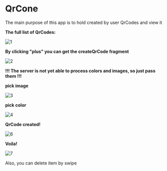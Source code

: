 # QrCone
The main purpose of this app is to hold created by user QrCodes and view it

**The full list of QrCodes:**

![1](https://user-images.githubusercontent.com/72276469/159566279-fc600500-0f75-4853-9e17-70e541b75541.jpg)

**By clicking "plus" you can get the createQrCode fragment**

![2](https://user-images.githubusercontent.com/72276469/159566599-91eb2498-fefa-4d47-964e-1f597812d815.jpg)

**!!! The server is not yet able to process colors and images, so just pass them !!!**

**pick image**

![3](https://user-images.githubusercontent.com/72276469/159567177-a41c659e-b882-4fa4-8a92-069e825d5867.jpg)

**pick color**

![4](https://user-images.githubusercontent.com/72276469/159567247-5d49d037-3a9a-47b1-a358-4e901c9c8d89.jpg)

**QrCode created!**

![6](https://user-images.githubusercontent.com/72276469/159567318-402621f6-1118-46e3-bc1e-49de9369c226.jpg)

**Voila!**

![7](https://user-images.githubusercontent.com/72276469/159567404-7c7b93c5-478f-427a-b06f-e4ee0f7c90fc.jpg)

Also, you can delete item by swipe
